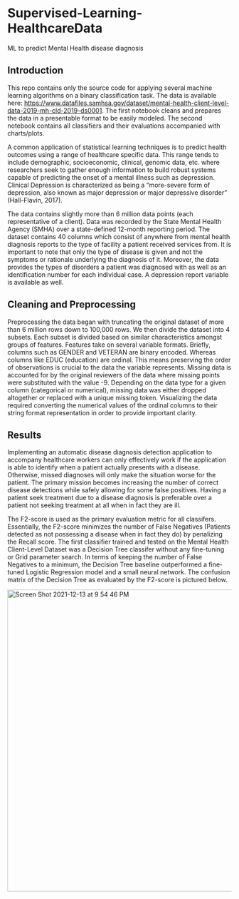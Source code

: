 # Supervised-Learning-HealthcareData
ML to predict Mental Health disease diagnosis 


## Introduction
This repo contains only the source code for applying several machine learning algorithms on a binary classification task. The data is available here: https://www.datafiles.samhsa.gov/dataset/mental-health-client-level-data-2019-mh-cld-2019-ds0001. The first notebook cleans and prepares the data in a presentable format to be easily modeled. The second notebook contains all classifiers and their evaluations accompanied with charts/plots.


A common application of statistical learning techniques is to predict health outcomes using a range of healthcare specific data. This range tends to include demographic, socioeconomic, clinical, genomic data, etc. where researchers seek to gather enough information to build robust systems capable of predicting the onset of a mental illness such as depression. Clinical Depression is characterized as being a “more-severe form of depression, also known as major depression or major depressive disorder” (Hall-Flavin, 2017).

The data contains slightly more than 6 million data points (each representative of a client). Data was recorded by the State Mental Health Agency (SMHA) over a state-defined 12-month reporting period. The dataset contains 40 columns which consist of anywhere from mental health diagnosis reports to the type of facility a patient received services from. It is important to note that only the type of disease is given and not the symptoms or rationale underlying the diagnosis of it. Moreover, the data provides the types of disorders a patient was diagnosed with as well as an identification number for each individual case. A depression report variable is available as well.

## Cleaning and Preprocessing
Preprocessing the data began with truncating the original dataset of more than 6 million rows down to 100,000 rows. We then divide the dataset into 4 subsets. Each subset is divided based on similar characteristics amongst groups of features. Features take on several variable formats. Briefly, columns such as GENDER and VETERAN are binary encoded. Whereas columns like EDUC (education) are ordinal. This means preserving the order of observations is crucial to the data the variable represents. Missing data is accounted for by the original reviewers of the data where missing points were substituted with the value -9. Depending on the data type for a given column (categorical or numerical), missing data was either dropped altogether or replaced with a unique missing token. Visualizing the data required converting the numerical values of the ordinal columns to their string format representation in order to provide important clarity. 

## Results
Implementing an automatic disease diagnosis detection application to accompany healthcare workers can only effectively work if the application is able to identify when a patient actually presents with a disease. Otherwise, missed diagnoses will only make the situation worse for the patient. The primary mission becomes increasing the number of correct disease detections while safely allowing for some false positives. Having a patient seek treatment due to a disease diagnosis is preferable over a patient not seeking treatment at all when in fact they are ill. 

The F2-score is used as the primary evaluation metric for all classifers. Essentially, the F2-score minimizes the number of False Negatives (Patients detected as not possessing a disease when in fact they do) by penalizing the Recall score. The first classifier trained and tested on the Mental Health Client-Level Dataset was a Decision Tree classifer without any fine-tuning or Grid parameter search. In terms of keeping the number of False Negatives to a minimum, the Decision Tree baseline outperformed a fine-tuned Logistic Regression model and a small neural network. The confusion matrix of the Decision Tree as evaluated by the F2-score is pictured below. 

<img width="677" alt="Screen Shot 2021-12-13 at 9 54 46 PM" src="https://user-images.githubusercontent.com/63656931/145924637-b3ad468a-76f9-4d2f-89ed-d8f2ab87ac79.png">



